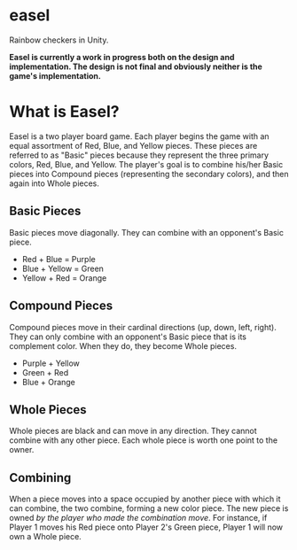 easel
=====

Rainbow checkers in Unity.

**Easel is currently a work in progress both on the design and implementation. The design is not final and obviously neither is the game's implementation.**

# What is Easel?

Easel is a two player board game. Each player begins the game with an equal assortment of Red, Blue, and Yellow pieces. These pieces are referred to as "Basic" pieces because they represent the three primary colors, Red, Blue, and Yellow. The player's goal is to combine his/her Basic pieces into Compound pieces (representing the secondary colors), and then again into Whole pieces.


## Basic Pieces

Basic pieces move diagonally. They can combine with an opponent's Basic piece.

 * Red + Blue = Purple
 * Blue + Yellow = Green
 * Yellow + Red = Orange

## Compound Pieces

Compound pieces move in their cardinal directions (up, down, left, right). They can only combine with an opponent's Basic piece that is its complement color. When they do, they become Whole pieces.

 * Purple + Yellow
 * Green + Red
 * Blue + Orange
 
## Whole Pieces

Whole pieces are black and can move in any direction. They cannot combine with any other piece. Each whole piece is worth one point to the owner.

## Combining

When a piece moves into a space occupied by another piece with which it can combine, the two combine, forming a new color piece. The new piece is owned *by the player who made the combination move*. For instance, if Player 1 moves his Red piece onto Player 2's Green piece, Player 1 will now own a Whole piece.
